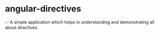 # angular-directives
✅ A simple application which helps in understanding and demonstrating all about directives. 
